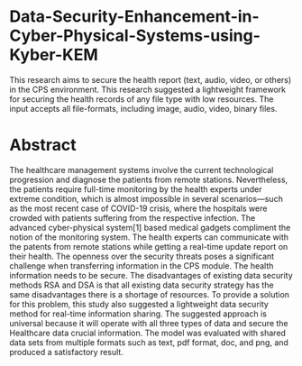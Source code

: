 # Data-Security-Enhancement-in-Cyber-Physical-Systems-using-Kyber-KEM
This research aims to secure the health report (text, audio, video, or others) in the CPS environment. This research suggested a lightweight framework for securing the health records of any file type with low resources. The input accepts all file-formats, including image, audio, video, binary files.
# Abstract 
The healthcare management systems involve the current technological progression and diagnose the patients from remote stations. Nevertheless, the patients require full-time monitoring by the health experts under extreme condition, which is almost impossible in several scenarios—such as the most recent case of COVID-19 crisis, where the hospitals were crowded with patients suffering from the respective infection. The advanced cyber-physical system[1] based medical gadgets compliment the notion of the monitoring system. The health experts can communicate with the patents from remote stations while getting a real-time update report on their health. The openness over the security threats poses a significant challenge when transferring information in the CPS module. The health information needs to be secure. The disadvantages of existing data security methods RSA and DSA is that all existing data security strategy has the same disadvantages there is a shortage of resources. To provide a solution for this problem, this study also suggested a lightweight data security method for real-time information sharing. The suggested approach is universal because it will operate with all three types of data and secure the Healthcare data crucial information. The model was evaluated with shared data sets from multiple formats such as text, pdf format, doc, and png, and produced a satisfactory result.
